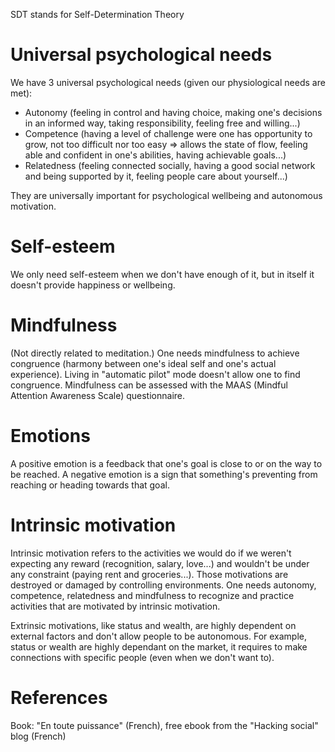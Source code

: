 SDT stands for Self-Determination Theory

# Universal psychological needs
We have 3 universal psychological needs (given our physiological needs are met):

* Autonomy (feeling in control and having choice, making one's decisions in an informed way, taking responsibility, feeling free and willing...)
* Competence (having a level of challenge were one has opportunity to grow, not too difficult nor too easy => allows the state of flow, feeling able and confident in one's abilities, having achievable goals...)
* Relatedness (feeling connected socially, having a good social network and being supported by it, feeling people care about yourself...)

They are universally important for psychological wellbeing and autonomous motivation.

# Self-esteem

We only need self-esteem when we don't have enough of it, but in itself it doesn't provide happiness or wellbeing.

# Mindfulness

(Not directly related to meditation.) One needs mindfulness to achieve congruence (harmony between one's ideal self and one's actual experience). Living in "automatic pilot" mode doesn't allow one to find congruence. Mindfulness can be assessed with the MAAS (Mindful Attention Awareness Scale) questionnaire.

# Emotions

A positive emotion is a feedback that one's goal is close to or on the way to be reached. A negative emotion is a sign that something's preventing from reaching or heading towards that goal.

# Intrinsic motivation

Intrinsic motivation refers to the activities we would do if we weren't expecting any reward (recognition, salary, love...) and wouldn't be under any constraint (paying rent and groceries...). Those motivations are destroyed or damaged by controlling environments. One needs autonomy, competence, relatedness and mindfulness to recognize and practice activities that are motivated by intrinsic motivation.

Extrinsic motivations, like status and wealth, are highly dependent on external factors and don't allow people to be autonomous. For example, status or wealth are highly dependant on the market, it requires to make connections with specific people (even when we don't want to).

# References
Book: "En toute puissance" (French), free ebook from the "Hacking social" blog (French)

